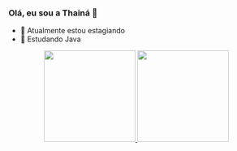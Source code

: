 ### Olá, eu sou a Thainá 👋

- 🔭 Atualmente estou estagiando
- 🌱 Estudando Java
<div align="center">
  <a href="https://github.com/Hillary157">
  <img height="180em" src="https://github-readme-stats.vercel.app/api?username=Hillary157&show_icons=true&theme=dracula&include_all_commits=true&count_private=true"/>
  <img height="180em" src="https://github-readme-stats.vercel.app/api/top-langs/?username=Hillary157&layout=compact&langs_count=7&theme=dracula"/>
</div>
